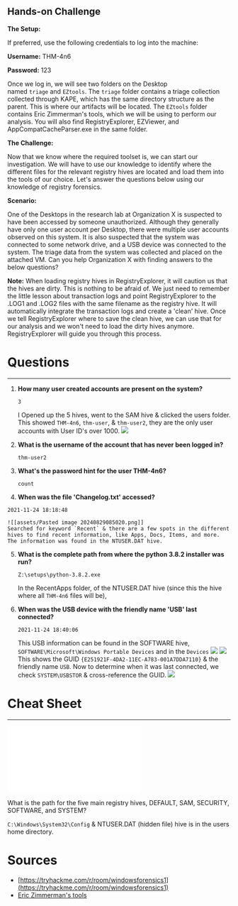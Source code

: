 ## Hands-on Challenge

**The Setup:**

If preferred, use the following credentials to log into the machine:

**Username:** THM-4n6

**Password:** 123

Once we log in, we will see two folders on the Desktop named `triage` and `EZtools`. The `triage` folder contains a triage collection collected through KAPE, which has the same directory structure as the parent. This is where our artifacts will be located. The `EZtools` folder contains Eric Zimmerman's tools, which we will be using to perform our analysis. You will also find RegistryExplorer, EZViewer, and AppCompatCacheParser.exe in the same folder.

**The Challenge:**

﻿Now that we know where the required toolset is, we can start our investigation. We will have to use our knowledge to identify where the different files for the relevant registry hives are located and load them into the tools of our choice. Let's answer the questions below using our knowledge of registry forensics.

**Scenario:**

One of the Desktops in the research lab at Organization X is suspected to have been accessed by someone unauthorized. Although they generally have only one user account per Desktop, there were multiple user accounts observed on this system. It is also suspected that the system was connected to some network drive, and a USB device was connected to the system. The triage data from the system was collected and placed on the attached VM. Can you help Organization X with finding answers to the below questions?

**Note:** When loading registry hives in RegistryExplorer, it will caution us that the hives are dirty. This is nothing to be afraid of. We just need to remember the little lesson about transaction logs and point RegistryExplorer to the .LOG1 and .LOG2 files with the same filename as the registry hive. It will automatically integrate the transaction logs and create a 'clean' hive. Once we tell RegistryExplorer where to save the clean hive, we can use that for our analysis and we won't need to load the dirty hives anymore. RegistryExplorer will guide you through this process.

# Questions
---------------------
1. **How many user created accounts are present on the system?**

   ```plaintext
   3
   ```
	I Opened up the 5 hives, went to the SAM hive & clicked the users folder.  This showed `THM-4n6`, `thm-user`, & `thm-user2`, they are the only user accounts with User ID's over 1000.
	![](c1f0095f0c99b94ef7fda44f97961730.png)

2. **What is the username of the account that has never been logged in?**

   ```plaintext
   thm-user2
   ```

3. **What's the password hint for the user THM-4n6?**

   ```plaintext
   count
   ```

4. **When was the file 'Changelog.txt' accessed?**

```plaintext
2021-11-24 18:18:48
```

	![[assets/Pasted image 20240829085020.png]]
	Searched for keyword `Recent` & there are a few spots in the different hives to find recent information, like Apps, Docs, Items, and more.  The information was found in the NTUSER.DAT hive.

5. **What is the complete path from where the python 3.8.2 installer was run?**

   ```plaintext
   Z:\setups\python-3.8.2.exe
   ```
	In the RecentApps folder, of the NTUSER.DAT hive (since this the hive where all `THM-4n6` files will be),

6. **When was the USB device with the friendly name 'USB' last connected?**

   ```plaintext
   2021-11-24 18:40:06
   ```
	This USB information can be found in the SOFTWARE hive, `SOFTWARE\Microsoft\Windows Portable Devices` and in the `Devices`
	![](43ac820c78937470fc6d4ef3fccf3aa6.png)
	![](ea203a61c31a64373bac818a9104c398.png)
	This shows the GUID `{E251921F-4DA2-11EC-A783-001A7DDA7110}` & the friendly name `USB`.  Now to determine when it was last connected, we check `SYSTEM\USBSTOR` & cross-reference the GUID.
	![](e48343a0d1f4b2e321ae97d97105c0bd.png)

# Cheat Sheet
-------------------
 
![](WindowsForensicsCheatsheet-TryHackMe-1642092762578.pdf)

What is the path for the five main registry hives, DEFAULT, SAM, SECURITY, SOFTWARE, and SYSTEM?

`C:\Windows\System32\Config` & NTUSER.DAT (hidden file) hive is in the users home directory.

# Sources
- [https://tryhackme.com/r/room/windowsforensics1](https://tryhackme.com/r/room/windowsforensics1)
- [Eric Zimmerman's tools](https://ericzimmerman.github.io/#!index.md)
